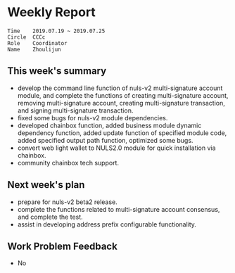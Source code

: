 # Weekly Report 
```
Time	2019.07.19 ~ 2019.07.25
Circle	CCCc
Role	Coordinator
Name	Zhoulijun
```
## This week's summary
- develop the command line function of nuls-v2 multi-signature account module, and complete the functions of creating multi-signature account, removing multi-signature account, creating multi-signature transaction, and signing multi-signature transaction.
- fixed some bugs for nuls-v2 module dependencies.
- developed chainbox function, added business module dynamic dependency function, added update function of specified module code, added specified output path function, optimized some bugs.
- convert web light wallet to NULS2.0 module for quick installation via chainbox.
- community chainbox tech support.
## Next week's plan
- prepare for nuls-v2 beta2 release.
- complete the functions related to multi-signature account consensus, and complete the test.
- assist in developing address prefix configurable functionality.
## Work Problem Feedback
- No

